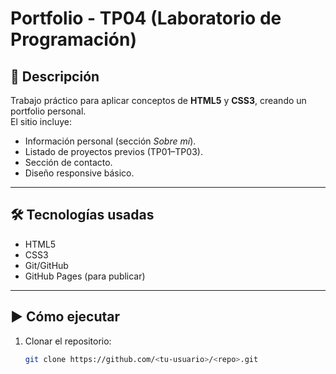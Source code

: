 # Portfolio - TP04 (Laboratorio de Programación)

## 📖 Descripción
Trabajo práctico para aplicar conceptos de **HTML5** y **CSS3**, creando un portfolio personal.  
El sitio incluye:  
- Información personal (sección *Sobre mí*).  
- Listado de proyectos previos (TP01–TP03).  
- Sección de contacto.  
- Diseño responsive básico.

---

## 🛠️ Tecnologías usadas
- HTML5
- CSS3
- Git/GitHub
- GitHub Pages (para publicar)

---

## ▶️ Cómo ejecutar
1. Clonar el repositorio:
   ```bash
   git clone https://github.com/<tu-usuario>/<repo>.git
